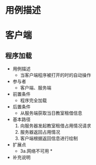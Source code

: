 # 用例描述

# 客户端
## 程序加载
* 用例描述
  * 当客户端程序被打开的时的自动操作
* 参与者
  * 客户端、服务端
* 前置条件
  * 程序完全加载
* 后置条件
  * 从服务端获取当日教室租借信息
* 基本路径
  1. 向服务器发起教室租借占用情况请求
  2. 服务器返回占用情况
  3. 客户端根据返回信息进行绘制
* 扩展点
  * 3a.网络不可用
    *
* 补充说明


